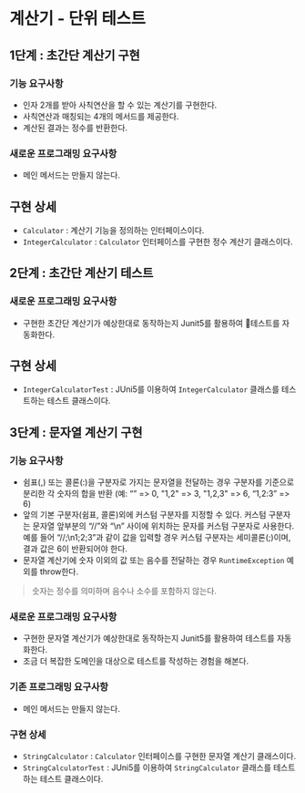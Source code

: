 # 계산기 - 단위 테스트

## 1단계 : 초간단 계산기 구현
### 기능 요구사항
- 인자 2개를 받아 사칙연산을 할 수 있는 계산기를 구현한다.
- 사칙연산과 매칭되는 4개의 메서드를 제공한다.
- 계산된 결과는 정수를 반환한다.

### 새로운 프로그래밍 요구사항
- 메인 메서드는 만들지 않는다.

## 구현 상세
- `Calculator` : 계산기 기능을 정의하는 인터페이스이다.
- `IntegerCalculator` : `Calculator` 인터페이스를 구현한 정수 계산기 클래스이다.

## 2단계 : 초간단 계산기 테스트
### 새로운 프로그래밍 요구사항
- 구현한 초간단 계산기가 예상한대로 동작하는지 Junit5를 활용하여 테스트를 자동화한다.

## 구현 상세
- `IntegerCalculatorTest` : JUni5를 이용하여 `IntegerCalculator` 클래스를 테스트하는 테스트 클래스이다.

## 3단계 : 문자열 계산기 구현
### 기능 요구사항
- 쉼표(,) 또는 콜론(:)을 구분자로 가지는 문자열을 전달하는 경우 구분자를 기준으로 분리한 각 숫자의 합을 반환 (예: “” => 0, "1,2" => 3, "1,2,3" => 6, “1,2:3” => 6)
- 앞의 기본 구분자(쉼표, 콜론)외에 커스텀 구분자를 지정할 수 있다. 커스텀 구분자는 문자열 앞부분의 “//”와 “\n” 사이에 위치하는 문자를 커스텀 구분자로 사용한다. 예를 들어 “//;\n1;2;3”과 같이 값을 입력할 경우 커스텀 구분자는 세미콜론(;)이며, 결과 값은 6이 반환되어야 한다.
- 문자열 계산기에 숫자 이외의 값 또는 음수를 전달하는 경우 `RuntimeException` 예외를 throw한다.
> 숫자는 정수를 의미하며 음수나 소수를 포함하지 않는다.

### 새로운 프로그래밍 요구사항
- 구현한 문자열 계산기가 예상한대로 동작하는지 Junit5를 활용하여 테스트를 자동화한다.
- 조금 더 복잡한 도메인을 대상으로 테스트를 작성하는 경험을 해본다.

### 기존 프로그래밍 요구사항
- 메인 메서드는 만들지 않는다.

### 구현 상세
- `StringCalculator` : `Calculator` 인터페이스를 구현한 문자열 계산기 클래스이다.
- `StringCalculatorTest` : JUni5를 이용하여 `StringCalculator` 클래스를 테스트하는 테스트 클래스이다.
